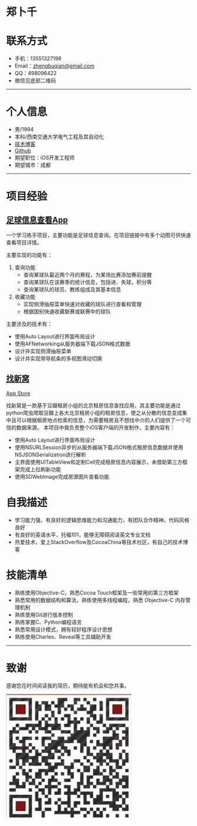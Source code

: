 # 郑卜千


# 联系方式

- 手机：13551327198
- Email：zhengbuqian@gmail.com
- QQ：498096422
- 微信见底部二维码

---

# 个人信息

 - 男/1994 
 - 本科/西南交通大学电气工程及其自动化 
 - [技术博客](http://zhengbuqian.me)
 - [Github](http://github.com/zhengbuqian)
 - 期望职位：iOS开发工程师
 - 期望城市：成都

---

# 项目经验

## [足球信息查看App](https://github.com/zhengbuqian/FootballInfo)

一个学习练手项目，主要功能是足球信息查询。在项目链接中有多个动图可供快速查看项目详情。 

主要实现的功能有： 

1. 查询功能 
    - 查询某球队最近两个月的赛程，为某场比赛添加赛前提醒 
    - 查询某球队在该赛季的统计信息，包括进、失球，积分等 
    - 查询某球队的球员、教练组成及其基本信息 
2. 收藏功能
    - 实现侧滑抽屉菜单快速对收藏的球队进行查看和管理 
    - 根据国别快速收藏联赛或联赛中的球队 

主要涉及的技术有： 

 - 使用Auto Layout进行界面布局设计 
 - 使用AFNetworking从服务器端下载JSON格式数据 
 - 设计并实现侧滑抽屉菜单 
 - 设计并实现带导航条的多视图滑动切换

## [找新窝](https://github.com/zhengbuqian/Zhaoxinwo)

[App Store](https://itunes.apple.com/cn/app/zhao-xin-wo/id1086589862?l=en&mt=8)

找新窝是一款基于豆瓣租房小组的北京租房信息查找应用，其主要功能是通过python爬虫爬取豆瓣上各大北京租房小组的租房信息，使之从分散的信息变成集中且可以根据租房地点检索的信息，为需要租房且不想找中介的人们提供了一个可信的数据来源。 
本项目中我负责整个iOS客户端的开发制作，主要内容有：

 - 使用Auto Layout进行界面布局设计 
 - 使用NSURLSession异步的从服务器端下载JSON格式租房信息数据并使用NSJSONSerialization进行解析 
 - 主界面使用UITableView和定制Cell完成租房信息内容展示，未借助第三方框架完成上拉刷新功能 
 - 使用SDWebImage完成房源图片查看功能 

# 自我描述

 - 学习能力强，有良好的逻辑思维能力和沟通能力，有团队合作精神，代码风格良好 
 - 有良好的英语水平，托福101，能够无障碍阅读英文专业文档 
 - 热爱技术，爱上StackOverflow及CocoaChina等技术社区，有自己的技术博客

# 技能清单

 - 熟练使用Objective-C，熟悉Cocoa Touch框架及一些常用的第三方框架 
 - 熟悉常用的数据结构和算法，熟练使用多线程编程，熟悉 Objective-C 内存管理机制 
 - 熟练使用Git进行版本控制 
 - 熟练掌握C、Python编程语言 
 - 熟悉常用设计模式，拥有较好程序设计思想 
 - 熟练使用Charles、Reveal等工具辅助开发


---

# 致谢
感谢您花时间阅读我的简历，期待能有机会和您共事。

![微信二维码](WeChat.png)
